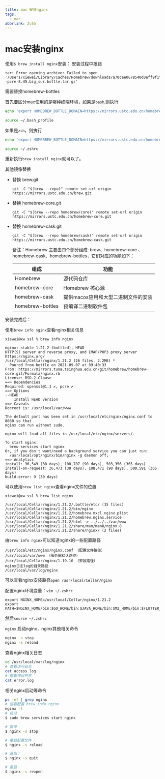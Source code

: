 ```yaml
---
title: mac 安装nginx
tags:
  - mac
abbrlink: 2c6b
---
```


# mac安装nginx

使用`$ brew install nginx`安装：
安装过程中报错

```
tar: Error opening archive: Failed to open '/Users/xiewei/Library/Caches/Homebrew/downloads/a70cee0678540d0eff9f1fe99b798891029e5142a719e17cf30a4f57cb5ddba6--pcre-8.45.big_sur.bottle.tar.gz'
```

需要替换homebrew-bottles

首先要区分mac使用的是哪种终端环境，如果是`bash`,则执行

```bash
echo 'export HOMEBREW_BOTTLE_DOMAIN=https://mirrors.ustc.edu.cn/homebrew-bottles' >> ~/.bash_profile
 
source ~/.bash_profile
```

如果是`zsh`，则执行

```bash
echo 'export HOMEBREW_BOTTLE_DOMAIN=https://mirrors.ustc.edu.cn/homebrew-bottles' >> ~/.zshrc
 
source ~/.zshrc
```

重新执行`brew install nginx`就可以了。

其他镜像替换

- 替换 brew.git

  ```
  git -C "$(brew --repo)" remote set-url origin https://mirrors.ustc.edu.cn/brew.git
  ```

- 替换 homebrew-core.git

  ```
  git -C "$(brew --repo homebrew/core)" remote set-url origin https://mirrors.ustc.edu.cn/homebrew-core.git
  ```

- 替换 homebrew-cask.git

  ```
  git -C "$(brew --repo homebrew/cask)" remote set-url origin https://mirrors.ustc.edu.cn/homebrew-cask.git
  ```

  备注：Homebrew 主要由四个部分组成: brew、homebrew-core 、homebrew-cask、homebrew-bottles，它们对应的功能如下：

  | 组成             | 功能                                |
  | ---------------- | ----------------------------------- |
  | Homebrew         | 源代码仓库                          |
  | homebrew-core    | Homebrew 核心源                     |
  | homebrew-cask    | 提供macos应用和大型二进制文件的安装 |
  | homebrew-bottles | 预编译二进制软件包                  |

安装完成后：

使用`brew info nginx`查看nginx相关信息

```
xiewei@xw ssl % brew info nginx

nginx: stable 1.21.2 (bottled), HEAD
HTTP(S) server and reverse proxy, and IMAP/POP3 proxy server
https://nginx.org/
/usr/local/Cellar/nginx/1.21.2 (26 files, 2.2MB) *
  Poured from bottle on 2021-09-07 at 09:40:33
From: https://mirrors.tuna.tsinghua.edu.cn/git/homebrew/homebrew-core.git/Formula/nginx.rb
License: BSD-2-Clause
==> Dependencies
Required: openssl@1.1 ✔, pcre ✔
==> Options
--HEAD
	Install HEAD version
==> Caveats
Docroot is: /usr/local/var/www

The default port has been set in /usr/local/etc/nginx/nginx.conf to 8080 so that
nginx can run without sudo.

nginx will load all files in /usr/local/etc/nginx/servers/.

To start nginx:
  brew services start nginx
Or, if you don't want/need a background service you can just run:
  /usr/local/opt/nginx/bin/nginx -g daemon off;
==> Analytics
install: 36,549 (30 days), 108,707 (90 days), 503,356 (365 days)
install-on-request: 36,473 (30 days), 108,471 (90 days), 500,591 (365 days)
build-error: 0 (30 days)
```

可以使用`brew list nginx`查看nginx文件的位置

```
xiewei@xw ssl % brew list nginx

/usr/local/Cellar/nginx/1.21.2/.bottle/etc/ (15 files)
/usr/local/Cellar/nginx/1.21.2/bin/nginx
/usr/local/Cellar/nginx/1.21.2/homebrew.mxcl.nginx.plist
/usr/local/Cellar/nginx/1.21.2/homebrew.nginx.service
/usr/local/Cellar/nginx/1.21.2/html -> ../../../var/www
/usr/local/Cellar/nginx/1.21.2/share/man/man8/nginx.8
/usr/local/Cellar/nginx/1.21.2/share/nginx/ (2 files)
```

由`brew info nginx`可以知道nginx的一些配置路径

```
/usr/local/etc/nginx/nginx.conf （配置文件路径）
/usr/local/var/www （服务器默认路径）
/usr/local/Cellar/nginx/1.19.10 （安装路径）
nginx日志log的目录路径
/usr/local/var/log/nginx
```

可以查看nginx安装路径`open /usr/local/Cellar/nginx`

配置nginx环境变量：`vim ~/.zshrc`

```
export NGINX_HOME=/usr/local/Cellar/nginx/1.21.2
export PATH=$NGINX_HOME/bin:$GO_HOME/bin:$JAVA_HOME/bin:$M2_HOME/bin:$FLUTTER_HOME/bin:$PATH
```

然后`source ~/.zshrc`

`nginx` 启动nginx，nginx其他相关命令

```bash
nginx -s stop
nginx -s reload
```

查看nginx相关日志

```bash
cd /usr/local/var/log/nginx
# 查看访问日志
cat access.log
# 查看错误日志
cat error.log 	
```

相关nginx启动等命令

```bash
ps -ef | grep nginx
# 查看配置 brew info nginx
nginx -t
# 启动
$ sudo brew services start nginx

# 暂停
$ nginx -s stop

# 重载配置文件
$ nginx -s reload

# 退出：
$ nginx -s quit 

# 重启：
$ nginx -s reopen	
```

